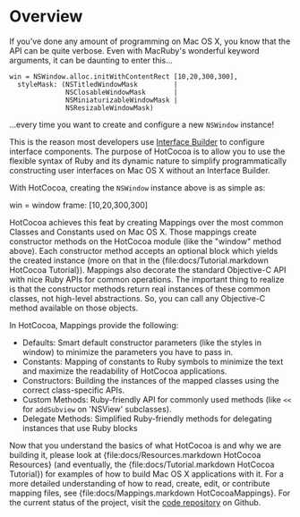 # Overview

If you've done any amount of programming on Mac OS X, you know that
the API can be quite verbose. Even with MacRuby's wonderful keyword
arguments, it can be daunting to enter this...

    win = NSWindow.alloc.initWithContentRect [10,20,300,300],
      styleMask: (NSTitledWindowMask         |
                  NSClosableWindowMask       |
                  NSMiniaturizableWindowMask |
                  NSResizableWindowMask)

...every time you want to create and configure a new `NSWindow` instance!

This is the reason most developers use [Interface Builder](http://en.wikipedia.org/wiki/Interface_Builder)
to configure interface components.
The purpose of HotCocoa is to allow you to use the flexible syntax of
Ruby and its dynamic nature to simplify programmatically constructing
user interfaces on Mac OS X without an Interface Builder.

With HotCocoa, creating the `NSWindow` instance above is as simple as:

   win = window frame: [10,20,300,300]

HotCocoa achieves this feat by creating Mappings over the most common
Classes and Constants used on Mac OS X. Those mappings create
constructor methods on the HotCocoa module (like the "window" method
above). Each constructor method accepts an optional block which yields
the created instance (more on that in the
{file:docs/Tutorial.markdown HotCocoa Tutorial}). Mappings also
decorate the standard Objective-C API with nice Ruby APIs for
common operations. The important thing to realize is that the
constructor methods return real instances of these common classes, not
high-level abstractions. So, you can call any Objective-C method
available on those objects.

In HotCocoa, Mappings provide the following:

* Defaults: Smart default constructor parameters (like the styles in
  window) to minimize the parameters you have to pass in.
* Constants: Mapping of constants to Ruby symbols to minimize the text
  and maximize the readability of HotCocoa applications.
* Constructors: Building the instances of the mapped classes using the
  correct class-specific APIs.
* Custom Methods: Ruby-friendly API for commonly used methods (like
  `<<` for `addSubview` on 'NSView' subclasses).
* Delegate Methods: Simplified Ruby-friendly methods for delegating
  instances that use Ruby blocks

Now that you understand the basics of what HotCocoa is and why we are
building it, please look at
{file:docs/Resources.markdown HotCocoa Resources} (and eventually, the
{file:docs/Tutorial.markdown HotCocoa Tutorial}) for examples of how
to build Mac OS X applications with it. For a more detailed
understanding of how to read, create, edit, or contribute mapping
files, see {file:docs/Mappings.markdown HotCocoaMappings}. For the
current status of the project, visit the
[code repository](http://github.com/ferrous26/hotcocoa) on Github.
